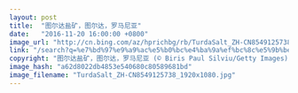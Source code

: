 ```yaml
---
layout: post
title:  "图尔达盐矿，图尔达，罗马尼亚"
date:   "2016-11-20 16:00:00 +0800"
image_url: "http://cn.bing.com/az/hprichbg/rb/TurdaSalt_ZH-CN8549125738_1920x1080.jpg"
link: "/search?q=%e7%bd%97%e9%a9%ac%e5%b0%bc%e4%ba%9a%ef%bc%8c%e5%9b%be%e5%b0%94%e8%be%be%e7%9b%90%e7%9f%bf&form=hpcapt&mkt=zh-cn"
copyright: "图尔达盐矿，图尔达，罗马尼亚 (© Biris Paul Silviu/Getty Images)"
image_hash: "a62d8022db4853e540680c80589681bd"
image_filename: "TurdaSalt_ZH-CN8549125738_1920x1080.jpg"
---
```

